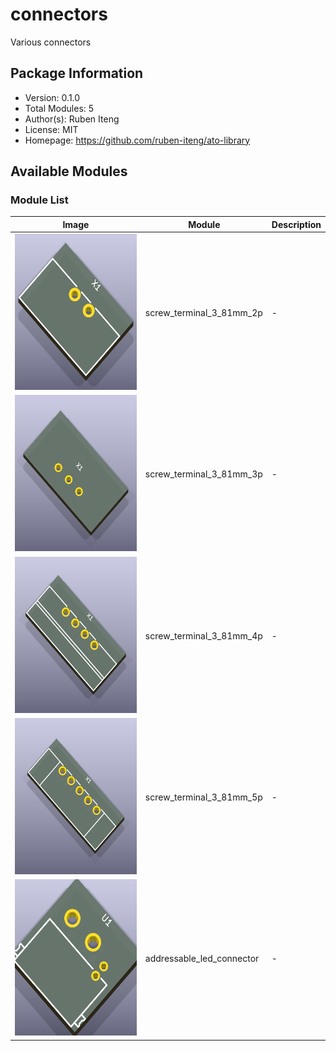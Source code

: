 # connectors

Various connectors

## Package Information

- Version: 0.1.0
- Total Modules: 5
- Author(s): Ruben Iteng
- License: MIT
- Homepage: https://github.com/ruben-iteng/ato-library

## Available Modules

### Module List

| Image | Module | Description |
|-------|--------|-------------|
|<img src="assets/screw_terminal_3_81mm_2p.png" alt="screw_terminal_3_81mm_2p" width="250" height="250"/>| screw_terminal_3_81mm_2p | - |
|<img src="assets/screw_terminal_3_81mm_3p.png" alt="screw_terminal_3_81mm_3p" width="250" height="250"/>| screw_terminal_3_81mm_3p | - |
|<img src="assets/screw_terminal_3_81mm_4p.png" alt="screw_terminal_3_81mm_4p" width="250" height="250"/>| screw_terminal_3_81mm_4p | - |
|<img src="assets/screw_terminal_3_81mm_5p.png" alt="screw_terminal_3_81mm_5p" width="250" height="250"/>| screw_terminal_3_81mm_5p | - |
|<img src="assets/addressable_led_connector.png" alt="addressable_led_connector" width="250" height="250"/>| addressable_led_connector | - |
